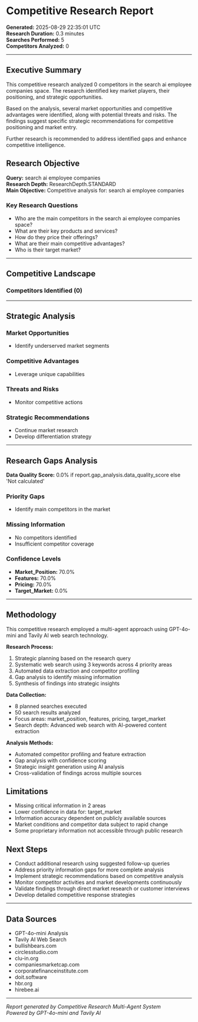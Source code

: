 # Competitive Research Report

**Generated:** 2025-08-29 22:35:01 UTC  
**Research Duration:** 0.3 minutes  
**Searches Performed:** 5  
**Competitors Analyzed:** 0

---

## Executive Summary

This competitive research analyzed 0 competitors in the search ai employee companies space. The research identified key market players, their positioning, and strategic opportunities. 

Based on the analysis, several market opportunities and competitive advantages were identified, along with potential threats and risks. The findings suggest specific strategic recommendations for competitive positioning and market entry.

Further research is recommended to address identified gaps and enhance competitive intelligence.

## Research Objective

**Query:** search ai employee companies  
**Research Depth:** ResearchDepth.STANDARD  
**Main Objective:** Competitive analysis for: search ai employee companies

### Key Research Questions
- Who are the main competitors in the search ai employee companies space?
- What are their key products and services?
- How do they price their offerings?
- What are their main competitive advantages?
- Who is their target market?

---

## Competitive Landscape

### Competitors Identified (0)

---

## Strategic Analysis

### Market Opportunities
- Identify underserved market segments

### Competitive Advantages
- Leverage unique capabilities

### Threats and Risks  
- Monitor competitive actions

### Strategic Recommendations
- Continue market research
- Develop differentiation strategy

---

## Research Gaps Analysis

**Data Quality Score:** 0.0% if report.gap_analysis.data_quality_score else 'Not calculated'

### Priority Gaps
- Identify main competitors in the market

### Missing Information
- No competitors identified
- Insufficient competitor coverage

### Confidence Levels
- **Market_Position:** 70.0%
- **Features:** 70.0%
- **Pricing:** 70.0%
- **Target_Market:** 0.0%

---

## Methodology

This competitive research employed a multi-agent approach using GPT-4o-mini and Tavily AI web search technology.

**Research Process:**
1. Strategic planning based on the research query
2. Systematic web search using 3 keywords across 4 priority areas
3. Automated data extraction and competitor profiling
4. Gap analysis to identify missing information
5. Synthesis of findings into strategic insights

**Data Collection:**
- 8 planned searches executed
- 50 search results analyzed
- Focus areas: market_position, features, pricing, target_market
- Search depth: Advanced web search with AI-powered content extraction

**Analysis Methods:**
- Automated competitor profiling and feature extraction
- Gap analysis with confidence scoring
- Strategic insight generation using AI analysis
- Cross-validation of findings across multiple sources

## Limitations

- Missing critical information in 2 areas
- Lower confidence in data for: target_market
- Information accuracy dependent on publicly available sources
- Market conditions and competitor data subject to rapid change
- Some proprietary information not accessible through public research

## Next Steps

- Conduct additional research using suggested follow-up queries
- Address priority information gaps for more complete analysis
- Implement strategic recommendations based on competitive analysis
- Monitor competitor activities and market developments continuously
- Validate findings through direct market research or customer interviews
- Develop detailed competitive response strategies

---

## Data Sources

- GPT-4o-mini Analysis
- Tavily AI Web Search
- bullishbears.com
- circlesstudio.com
- clu-in.org
- companiesmarketcap.com
- corporatefinanceinstitute.com
- doit.software
- hbr.org
- hirebee.ai

---

*Report generated by Competitive Research Multi-Agent System*  
*Powered by GPT-4o-mini and Tavily AI*
